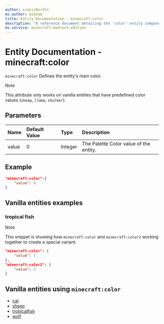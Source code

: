 ```yaml
---
author: iconicNurdle
ms.author: mikeam
title: Entity Documentation - minecraft:color
description: "A reference document detailing the 'color' entity component"
ms.service: minecraft-bedrock-edition
---
```


# Entity Documentation -  minecraft:color

`minecraft:color` Defines the entity's main color.

> [!NOTE]
> This attribute only works on vanilla entities that have predefined color values (`sheep`, `llama`, `shulker`).

## Parameters

|Name |Default Value  |Type  |Description  |
|:----------|:----------|:----------|:----------|
|value| 0| Integer|  The Palette Color value of the entity. |

## Example

```json
"minecraft:color":{
    "value": 0
}
```

## Vanilla entities examples

### tropical fish

>[!Note]
>This snippet is showing how `minecraft:color` and `minecraft:color2` working together to create a special variant.

```json
"minecraft:color": {
    "value": 7
},
"minecraft:color2": {
    "value": 3
}
```

## Vanilla entities using `minecraft:color`

- [cat](../../../../Source/VanillaBehaviorPack_Snippets/entities/cat.md)
- [sheep](../../../../Source/VanillaBehaviorPack_Snippets/entities/sheep.md)
- [tropicalfish](../../../../Source/VanillaBehaviorPack_Snippets/entities/tropicalfish.md)
- [wolf](../../../../Source/VanillaBehaviorPack_Snippets/entities/wolf.md)
